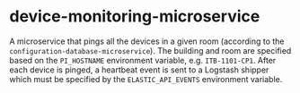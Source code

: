 # device-monitoring-microservice
A microservice that pings all the devices in a given room (according to the ```configuration-database-microservice```). The building and room are specified based on the ```PI_HOSTNAME``` environment variable, e.g. ```ITB-1101-CP1```. After each device is pinged, a heartbeat event is sent to a Logstash shipper which must be specified by the ```ELASTIC_API_EVENTS``` environment variable.
